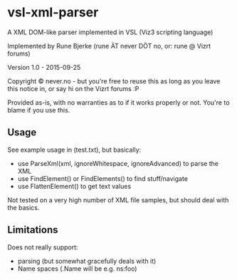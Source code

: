 # vsl-xml-parser

A XML DOM-like parser implemented in VSL (Viz3 scripting language)

Implemented by Rune Bjerke (rune ÄT never DÖT no, or: rune @ Vizrt forums)

Version 1.0 - 2015-09-25

Copyright © never.no - but you're free to reuse this as long as you leave this notice in, or say hi on the Vizrt forums :P

Provided as-is, with no warranties as to if it works properly or not. You're to blame if you use this.

## Usage

See example usage in (test.txt), but basically:

* use ParseXml(xml, ignoreWhitespace, ignoreAdvanced) to parse the XML
* use FindElement() or FindElements() to find stuff/navigate
* use FlattenElement() to get text values

Not tested on a very high number of XML file samples, but should deal with the basics.

## Limitations

Does not really support:

* <!DOCTYPE ..> parsing (but somewhat gracefully deals with it)
* Name spaces (.Name will be e.g. ns:foo)

